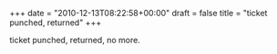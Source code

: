 +++
date = "2010-12-13T08:22:58+00:00"
draft = false
title = "ticket punched, returned"
+++
<p>ticket punched, returned, no more.</p> 
